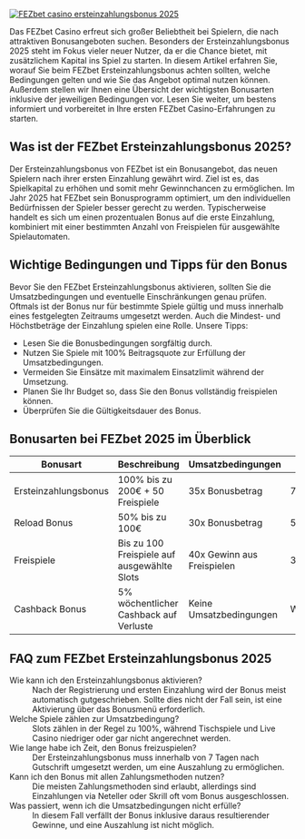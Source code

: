 [![FEZbet casino ersteinzahlungsbonus 2025](https://123-caf.pages.dev/gitsignup.png)](https://vrmoo.ru/Bt82HjjY)

<p>Das FEZbet Casino erfreut sich großer Beliebtheit bei Spielern, die nach attraktiven Bonusangeboten suchen. Besonders der Ersteinzahlungsbonus 2025 steht im Fokus vieler neuer Nutzer, da er die Chance bietet, mit zusätzlichem Kapital ins Spiel zu starten. In diesem Artikel erfahren Sie, worauf Sie beim FEZbet Ersteinzahlungsbonus achten sollten, welche Bedingungen gelten und wie Sie das Angebot optimal nutzen können. Außerdem stellen wir Ihnen eine Übersicht der wichtigsten Bonusarten inklusive der jeweiligen Bedingungen vor. Lesen Sie weiter, um bestens informiert und vorbereitet in Ihre ersten FEZbet Casino-Erfahrungen zu starten.</p>  <h2>Was ist der FEZbet Ersteinzahlungsbonus 2025?</h2> <p>Der Ersteinzahlungsbonus von FEZbet ist ein Bonusangebot, das neuen Spielern nach ihrer ersten Einzahlung gewährt wird. Ziel ist es, das Spielkapital zu erhöhen und somit mehr Gewinnchancen zu ermöglichen. Im Jahr 2025 hat FEZbet sein Bonusprogramm optimiert, um den individuellen Bedürfnissen der Spieler besser gerecht zu werden. Typischerweise handelt es sich um einen prozentualen Bonus auf die erste Einzahlung, kombiniert mit einer bestimmten Anzahl von Freispielen für ausgewählte Spielautomaten.</p>  <h2>Wichtige Bedingungen und Tipps für den Bonus</h2> <p>Bevor Sie den FEZbet Ersteinzahlungsbonus aktivieren, sollten Sie die Umsatzbedingungen und eventuelle Einschränkungen genau prüfen. Oftmals ist der Bonus nur für bestimmte Spiele gültig und muss innerhalb eines festgelegten Zeitraums umgesetzt werden. Auch die Mindest- und Höchstbeträge der Einzahlung spielen eine Rolle. Unsere Tipps:</p> <ul> <li>Lesen Sie die Bonusbedingungen sorgfältig durch.</li> <li>Nutzen Sie Spiele mit 100% Beitragsquote zur Erfüllung der Umsatzbedingungen.</li> <li>Vermeiden Sie Einsätze mit maximalem Einsatzlimit während der Umsetzung.</li> <li>Planen Sie Ihr Budget so, dass Sie den Bonus vollständig freispielen können.</li> <li>Überprüfen Sie die Gültigkeitsdauer des Bonus.</li> </ul>  <h2>Bonusarten bei FEZbet 2025 im Überblick</h2> <table>   <thead>     <tr>       <th>Bonusart</th>       <th>Beschreibung</th>       <th>Umsatzbedingungen</th>       <th>Gültigkeit</th>     </tr>   </thead>   <tbody>     <tr>       <td>Ersteinzahlungsbonus</td>       <td>100% bis zu 200€ + 50 Freispiele</td>       <td>35x Bonusbetrag</td>       <td>7 Tage</td>     </tr>     <tr>       <td>Reload Bonus</td>       <td>50% bis zu 100€</td>       <td>30x Bonusbetrag</td>       <td>5 Tage</td>     </tr>     <tr>       <td>Freispiele</td>       <td>Bis zu 100 Freispiele auf ausgewählte Slots</td>       <td>40x Gewinn aus Freispielen</td>       <td>3 Tage</td>     </tr>     <tr>       <td>Cashback Bonus</td>       <td>5% wöchentlicher Cashback auf Verluste</td>       <td>Keine Umsatzbedingungen</td>       <td>Wöchentlich</td>     </tr>   </tbody> </table>  <h2>FAQ zum FEZbet Ersteinzahlungsbonus 2025</h2> <dl>   <dt>Wie kann ich den Ersteinzahlungsbonus aktivieren?</dt>   <dd>Nach der Registrierung und ersten Einzahlung wird der Bonus meist automatisch gutgeschrieben. Sollte dies nicht der Fall sein, ist eine Aktivierung über das Bonusmenü erforderlich.</dd>    <dt>Welche Spiele zählen zur Umsatzbedingung?</dt>   <dd>Slots zählen in der Regel zu 100%, während Tischspiele und Live Casino niedriger oder gar nicht angerechnet werden.</dd>    <dt>Wie lange habe ich Zeit, den Bonus freizuspielen?</dt>   <dd>Der Ersteinzahlungsbonus muss innerhalb von 7 Tagen nach Gutschrift umgesetzt werden, um eine Auszahlung zu ermöglichen.</dd>    <dt>Kann ich den Bonus mit allen Zahlungsmethoden nutzen?</dt>   <dd>Die meisten Zahlungsmethoden sind erlaubt, allerdings sind Einzahlungen via Neteller oder Skrill oft vom Bonus ausgeschlossen.</dd>    <dt>Was passiert, wenn ich die Umsatzbedingungen nicht erfülle?</dt>   <dd>In diesem Fall verfällt der Bonus inklusive daraus resultierender Gewinne, und eine Auszahlung ist nicht möglich.</dd> </dl>